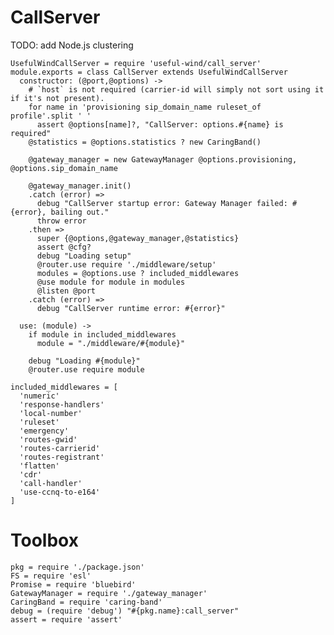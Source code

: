 CallServer
==========

TODO: add Node.js clustering

    UsefulWindCallServer = require 'useful-wind/call_server'
    module.exports = class CallServer extends UsefulWindCallServer
      constructor: (@port,@options) ->
        # `host` is not required (carrier-id will simply not sort using it if it's not present).
        for name in 'provisioning sip_domain_name ruleset_of profile'.split ' '
          assert @options[name]?, "CallServer: options.#{name} is required"
        @statistics = @options.statistics ? new CaringBand()

        @gateway_manager = new GatewayManager @options.provisioning, @options.sip_domain_name

        @gateway_manager.init()
        .catch (error) =>
          debug "CallServer startup error: Gateway Manager failed: #{error}, bailing out."
          throw error
        .then =>
          super {@options,@gateway_manager,@statistics}
          assert @cfg?
          debug "Loading setup"
          @router.use require './middleware/setup'
          modules = @options.use ? included_middlewares
          @use module for module in modules
          @listen @port
        .catch (error) =>
          debug "CallServer runtime error: #{error}"

      use: (module) ->
        if module in included_middlewares
          module = "./middleware/#{module}"

        debug "Loading #{module}"
        @router.use require module

    included_middlewares = [
      'numeric'
      'response-handlers'
      'local-number'
      'ruleset'
      'emergency'
      'routes-gwid'
      'routes-carrierid'
      'routes-registrant'
      'flatten'
      'cdr'
      'call-handler'
      'use-ccnq-to-e164'
    ]

Toolbox
=======

    pkg = require './package.json'
    FS = require 'esl'
    Promise = require 'bluebird'
    GatewayManager = require './gateway_manager'
    CaringBand = require 'caring-band'
    debug = (require 'debug') "#{pkg.name}:call_server"
    assert = require 'assert'
